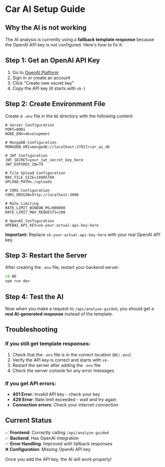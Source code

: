 # Car AI Setup Guide

## Why the AI is not working

The AI analysis is currently using a **fallback template response** because the OpenAI API key is not configured. Here's how to fix it:

## Step 1: Get an OpenAI API Key

1. Go to [OpenAI Platform](https://platform.openai.com/api-keys)
2. Sign in or create an account
3. Click "Create new secret key"
4. Copy the API key (it starts with `sk-`)

## Step 2: Create Environment File

Create a `.env` file in the `BE` directory with the following content:

```env
# Server Configuration
PORT=8001
NODE_ENV=development

# MongoDB Configuration
MONGODB_URI=mongodb://localhost:27017/car_ai_db

# JWT Configuration
JWT_SECRET=your_jwt_secret_key_here
JWT_EXPIRES_IN=7d

# File Upload Configuration
MAX_FILE_SIZE=10485760
UPLOAD_PATH=./uploads

# CORS Configuration
CORS_ORIGIN=http://localhost:3000

# Rate Limiting
RATE_LIMIT_WINDOW_MS=900000
RATE_LIMIT_MAX_REQUESTS=100

# OpenAI Configuration
OPENAI_API_KEY=sk-your-actual-api-key-here
```

**Important:** Replace `sk-your-actual-api-key-here` with your real OpenAI API key.

## Step 3: Restart the Server

After creating the `.env` file, restart your backend server:

```bash
cd BE
npm run dev
```

## Step 4: Test the AI

Now when you make a request to `/api/analyze-guided`, you should get a **real AI-generated response** instead of the template.

## Troubleshooting

### If you still get template responses:

1. Check that the `.env` file is in the correct location (`BE/.env`)
2. Verify the API key is correct and starts with `sk-`
3. Restart the server after adding the `.env` file
4. Check the server console for any error messages

### If you get API errors:

- **401 Error**: Invalid API key - check your key
- **429 Error**: Rate limit exceeded - wait and try again
- **Connection errors**: Check your internet connection

## Current Status

✅ **Frontend**: Correctly calling `/api/analyze-guided`  
✅ **Backend**: Has OpenAI integration  
✅ **Error Handling**: Improved with fallback responses  
❌ **Configuration**: Missing OpenAI API key

Once you add the API key, the AI will work properly!
